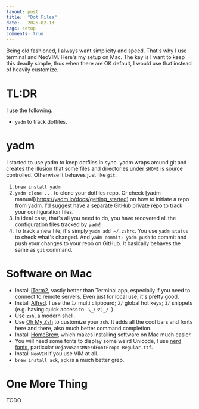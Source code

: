 ```yaml
---
layout: post
title:  "Dot Files"
date:   2025-02-13
tags: setup 
comments: true
---
```


Being old fashioned, I always want simplicity and speed. That's why I use terminal and NeoVIM. Here's my setup on Mac. The key is I want to keep this deadly simple, thus when there are OK default, I would use that instead of heavily customize.

# TL:DR

I use the following. 

* `yadm` to track dotfiles.

# yadm

I started to use yadm to keep dotfiles in sync. yadm wraps around git and creates the illusion that some files and directories under `$HOME` is source controlled. Otherwise it behaves just like `git`.

1. `brew install yadm`
2. `yadm clone ...` to clone your dotfiles repo. Or check [yadm manual[(https://yadm.io/docs/getting_started) on how to initiate a repo from yadm. I'd suggest have a separate GitHub private repo to track your configuration files.
3. In ideal case, that's all you need to do, you have recovered all the configuration files tracked by `yadm`!
4. To track a new file, it's simply `yadm add ~/.zshrc`. You use `yadm status` to check what's changed. And `yadm commit; yadm push` to commit and push your changes to your repo on GitHub. It basically behaves the same as `git` command.

# Software on Mac

* Install [iTerm2](https://iterm2.com), vastly better than Terminal.app, especially if you need to connect to remote servers. Even just for local use, it's pretty good.
* Install [Alfred](https://www.alfredapp.com). I use the `1/` multi clipboard; `2/` global hot keys; `3/` snippets (e.g. having quick access to `¯\_(ツ)_/¯`)
* Use `zsh`, a modern shell.
* Use [Oh My Zsh](https://ohmyz.sh/) to customize your `zsh`. It adds all the cool bars and fonts here and there, also much better command completion.
* Install [HomeBrew](https://brew.sh/), which makes installing software on Mac much easier.
* You will need some fonts to display some weird Unicode, I use [nerd fonts](https://github.com/ryanoasis/nerd-fonts#patched-fonts), particular `DejaVuSansMNerdFontPropo-Regular.ttf`.
* Install `NeoVIM` if you use VIM at all.
* `brew install ack`, `ack` is a much better grep.

# One More Thing
TODO


